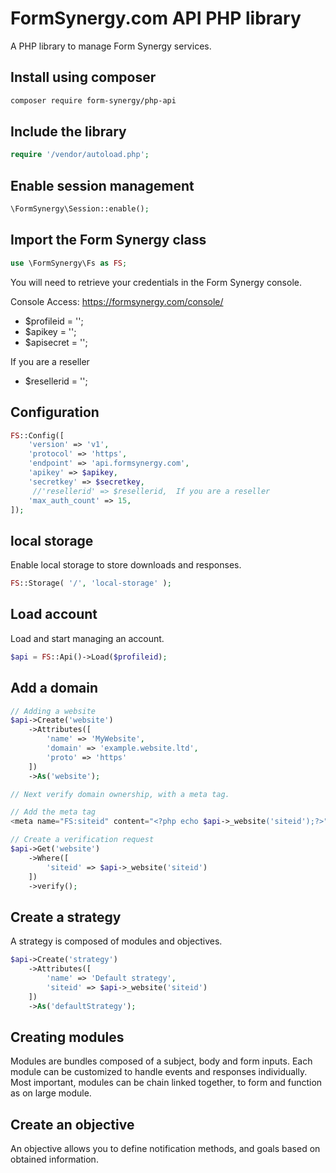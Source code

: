 # FormSynergy.com API PHP library

A PHP library to manage Form Synergy services.

## Install using composer
```bash
composer require form-synergy/php-api
```

## Include the library
```php
require '/vendor/autoload.php';
```

##  Enable session management
```PHP
\FormSynergy\Session::enable();
```

## Import the Form Synergy class
```PHP
use \FormSynergy\Fs as FS;
```

You will need to retrieve your credentials in the Form Synergy console.

Console Access: https://formsynergy.com/console/

- $profileid = '';
- $apikey = '';
- $apisecret = '';

If you are a reseller
- $resellerid = '';




## Configuration
```PHP
FS::Config([
    'version' => 'v1',
    'protocol' => 'https',
    'endpoint' => 'api.formsynergy.com',
    'apikey' => $apikey,
    'secretkey' => $secretkey,
     //'resellerid' => $resellerid,  If you are a reseller
    'max_auth_count' => 15,
]);
```

## local storage
Enable local storage to store downloads and responses. 
```PHP
FS::Storage( '/', 'local-storage' );
```

## Load account
Load and start managing an account.
```PHP
$api = FS::Api()->Load($profileid);
```
## Add a domain

```PHP
// Adding a website
$api->Create('website')
    ->Attributes([
        'name' => 'MyWebsite',
        'domain' => 'example.website.ltd',
        'proto' => 'https'
    ])
    ->As('website');
```
```PHP
// Next verify domain ownership, with a meta tag.

// Add the meta tag
<meta name="FS:siteid" content="<?php echo $api->_website('siteid');?>">

// Create a verification request
$api->Get('website')
    ->Where([
        'siteid' => $api->_website('siteid')
    ])
    ->verify();
```    

## Create a strategy
A strategy is composed of modules and objectives.
```PHP
$api->Create('strategy')
    ->Attributes([
        'name' => 'Default strategy',
        'siteid' => $api->_website('siteid')
    ])
    ->As('defaultStrategy');
```


## Creating modules
Modules are bundles composed of a subject, body and form inputs. Each module can be customized to handle events and responses individually. Most important, modules can be chain linked together, to form and function as on large module.



## Create an objective
An objective allows you to define notification methods, and goals based on obtained information. 
